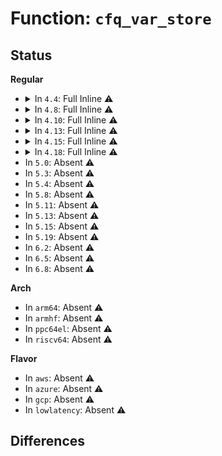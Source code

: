 # Function: <code>cfq_var_store</code>

## Status
<b>Regular</b>
<ul>
<li>
<details>
<summary>In <code>4.4</code>: Full Inline ⚠️</summary>

**Collision:** Unique Static

**Inline:** Full

**Transformation:** False

**Instances:**

```
In block/cfq-iosched.c (ffffffff813dce72)
Location: block/cfq-iosched.c:4620
Inline: True
Inline callers:
  - block/cfq-iosched.c:cfq_low_latency_store
  - block/cfq-iosched.c:cfq_slice_async_rq_store
  - block/cfq-iosched.c:cfq_back_seek_penalty_store
  - block/cfq-iosched.c:cfq_back_seek_max_store
  - block/cfq-iosched.c:cfq_quantum_store
  - block/cfq-iosched.c:cfq_target_latency_store
  - block/cfq-iosched.c:cfq_group_idle_store
  - block/cfq-iosched.c:cfq_slice_idle_store
  - block/cfq-iosched.c:cfq_slice_async_store
  - block/cfq-iosched.c:cfq_slice_sync_store
  - block/cfq-iosched.c:cfq_fifo_expire_async_store
  - block/cfq-iosched.c:cfq_fifo_expire_sync_store
```
</details>
</li>
<li>
<details>
<summary>In <code>4.8</code>: Full Inline ⚠️</summary>

**Collision:** Unique Static

**Inline:** Full

**Transformation:** False

**Instances:**

```
In block/cfq-iosched.c (ffffffff81422ae2)
Location: block/cfq-iosched.c:4701
Inline: True
Inline callers:
  - block/cfq-iosched.c:cfq_target_latency_us_store
  - block/cfq-iosched.c:cfq_slice_async_us_store
  - block/cfq-iosched.c:cfq_slice_sync_us_store
  - block/cfq-iosched.c:cfq_group_idle_us_store
  - block/cfq-iosched.c:cfq_slice_idle_us_store
  - block/cfq-iosched.c:cfq_target_latency_store
  - block/cfq-iosched.c:cfq_low_latency_store
  - block/cfq-iosched.c:cfq_slice_async_rq_store
  - block/cfq-iosched.c:cfq_slice_async_store
  - block/cfq-iosched.c:cfq_slice_sync_store
  - block/cfq-iosched.c:cfq_group_idle_store
  - block/cfq-iosched.c:cfq_slice_idle_store
  - block/cfq-iosched.c:cfq_back_seek_penalty_store
  - block/cfq-iosched.c:cfq_back_seek_max_store
  - block/cfq-iosched.c:cfq_fifo_expire_async_store
  - block/cfq-iosched.c:cfq_fifo_expire_sync_store
  - block/cfq-iosched.c:cfq_quantum_store
```
</details>
</li>
<li>
<details>
<summary>In <code>4.10</code>: Full Inline ⚠️</summary>

**Collision:** Unique Static

**Inline:** Full

**Transformation:** False

**Instances:**

```
In block/cfq-iosched.c (ffffffff8143dbe2)
Location: block/cfq-iosched.c:4716
Inline: True
Inline callers:
  - block/cfq-iosched.c:cfq_target_latency_us_store
  - block/cfq-iosched.c:cfq_slice_async_us_store
  - block/cfq-iosched.c:cfq_slice_sync_us_store
  - block/cfq-iosched.c:cfq_group_idle_us_store
  - block/cfq-iosched.c:cfq_slice_idle_us_store
  - block/cfq-iosched.c:cfq_target_latency_store
  - block/cfq-iosched.c:cfq_low_latency_store
  - block/cfq-iosched.c:cfq_slice_async_rq_store
  - block/cfq-iosched.c:cfq_slice_async_store
  - block/cfq-iosched.c:cfq_slice_sync_store
  - block/cfq-iosched.c:cfq_group_idle_store
  - block/cfq-iosched.c:cfq_slice_idle_store
  - block/cfq-iosched.c:cfq_back_seek_penalty_store
  - block/cfq-iosched.c:cfq_back_seek_max_store
  - block/cfq-iosched.c:cfq_fifo_expire_async_store
  - block/cfq-iosched.c:cfq_fifo_expire_sync_store
  - block/cfq-iosched.c:cfq_quantum_store
```
</details>
</li>
<li>
<details>
<summary>In <code>4.13</code>: Full Inline ⚠️</summary>

**Collision:** Unique Static

**Inline:** Full

**Transformation:** False

**Instances:**

```
In block/cfq-iosched.c (ffffffff8144cfc2)
Location: block/cfq-iosched.c:4718
Inline: True
Inline callers:
  - block/cfq-iosched.c:cfq_target_latency_us_store
  - block/cfq-iosched.c:cfq_slice_async_us_store
  - block/cfq-iosched.c:cfq_slice_sync_us_store
  - block/cfq-iosched.c:cfq_group_idle_us_store
  - block/cfq-iosched.c:cfq_slice_idle_us_store
  - block/cfq-iosched.c:cfq_target_latency_store
  - block/cfq-iosched.c:cfq_low_latency_store
  - block/cfq-iosched.c:cfq_slice_async_rq_store
  - block/cfq-iosched.c:cfq_slice_async_store
  - block/cfq-iosched.c:cfq_slice_sync_store
  - block/cfq-iosched.c:cfq_group_idle_store
  - block/cfq-iosched.c:cfq_slice_idle_store
  - block/cfq-iosched.c:cfq_back_seek_penalty_store
  - block/cfq-iosched.c:cfq_back_seek_max_store
  - block/cfq-iosched.c:cfq_fifo_expire_async_store
  - block/cfq-iosched.c:cfq_fifo_expire_sync_store
  - block/cfq-iosched.c:cfq_quantum_store
```
</details>
</li>
<li>
<details>
<summary>In <code>4.15</code>: Full Inline ⚠️</summary>

**Collision:** Unique Static

**Inline:** Full

**Transformation:** False

**Instances:**

```
In block/cfq-iosched.c (ffffffff814796c2)
Location: block/cfq-iosched.c:4695
Inline: True
Inline callers:
  - block/cfq-iosched.c:cfq_target_latency_us_store
  - block/cfq-iosched.c:cfq_slice_async_us_store
  - block/cfq-iosched.c:cfq_slice_sync_us_store
  - block/cfq-iosched.c:cfq_group_idle_us_store
  - block/cfq-iosched.c:cfq_slice_idle_us_store
  - block/cfq-iosched.c:cfq_target_latency_store
  - block/cfq-iosched.c:cfq_low_latency_store
  - block/cfq-iosched.c:cfq_slice_async_rq_store
  - block/cfq-iosched.c:cfq_slice_async_store
  - block/cfq-iosched.c:cfq_slice_sync_store
  - block/cfq-iosched.c:cfq_group_idle_store
  - block/cfq-iosched.c:cfq_slice_idle_store
  - block/cfq-iosched.c:cfq_back_seek_penalty_store
  - block/cfq-iosched.c:cfq_back_seek_max_store
  - block/cfq-iosched.c:cfq_fifo_expire_async_store
  - block/cfq-iosched.c:cfq_fifo_expire_sync_store
  - block/cfq-iosched.c:cfq_quantum_store
```
</details>
</li>
<li>
<details>
<summary>In <code>4.18</code>: Full Inline ⚠️</summary>

**Collision:** Unique Static

**Inline:** Full

**Transformation:** False

**Instances:**

```
In block/cfq-iosched.c (ffffffff814ae091)
Location: block/cfq-iosched.c:4689
Inline: True
Inline callers:
  - block/cfq-iosched.c:cfq_target_latency_us_store
  - block/cfq-iosched.c:cfq_slice_async_us_store
  - block/cfq-iosched.c:cfq_slice_sync_us_store
  - block/cfq-iosched.c:cfq_group_idle_us_store
  - block/cfq-iosched.c:cfq_slice_idle_us_store
  - block/cfq-iosched.c:cfq_target_latency_store
  - block/cfq-iosched.c:cfq_low_latency_store
  - block/cfq-iosched.c:cfq_slice_async_rq_store
  - block/cfq-iosched.c:cfq_slice_async_store
  - block/cfq-iosched.c:cfq_slice_sync_store
  - block/cfq-iosched.c:cfq_group_idle_store
  - block/cfq-iosched.c:cfq_slice_idle_store
  - block/cfq-iosched.c:cfq_back_seek_penalty_store
  - block/cfq-iosched.c:cfq_back_seek_max_store
  - block/cfq-iosched.c:cfq_fifo_expire_async_store
  - block/cfq-iosched.c:cfq_fifo_expire_sync_store
  - block/cfq-iosched.c:cfq_quantum_store
```
</details>
</li>
<li>
In <code>5.0</code>: Absent ⚠️
</li>
<li>
In <code>5.3</code>: Absent ⚠️
</li>
<li>
In <code>5.4</code>: Absent ⚠️
</li>
<li>
In <code>5.8</code>: Absent ⚠️
</li>
<li>
In <code>5.11</code>: Absent ⚠️
</li>
<li>
In <code>5.13</code>: Absent ⚠️
</li>
<li>
In <code>5.15</code>: Absent ⚠️
</li>
<li>
In <code>5.19</code>: Absent ⚠️
</li>
<li>
In <code>6.2</code>: Absent ⚠️
</li>
<li>
In <code>6.5</code>: Absent ⚠️
</li>
<li>
In <code>6.8</code>: Absent ⚠️
</li>
</ul>
<b>Arch</b>
<ul>
<li>
In <code>arm64</code>: Absent ⚠️
</li>
<li>
In <code>armhf</code>: Absent ⚠️
</li>
<li>
In <code>ppc64el</code>: Absent ⚠️
</li>
<li>
In <code>riscv64</code>: Absent ⚠️
</li>
</ul>
<b>Flavor</b>
<ul>
<li>
In <code>aws</code>: Absent ⚠️
</li>
<li>
In <code>azure</code>: Absent ⚠️
</li>
<li>
In <code>gcp</code>: Absent ⚠️
</li>
<li>
In <code>lowlatency</code>: Absent ⚠️
</li>
</ul>

## Differences
